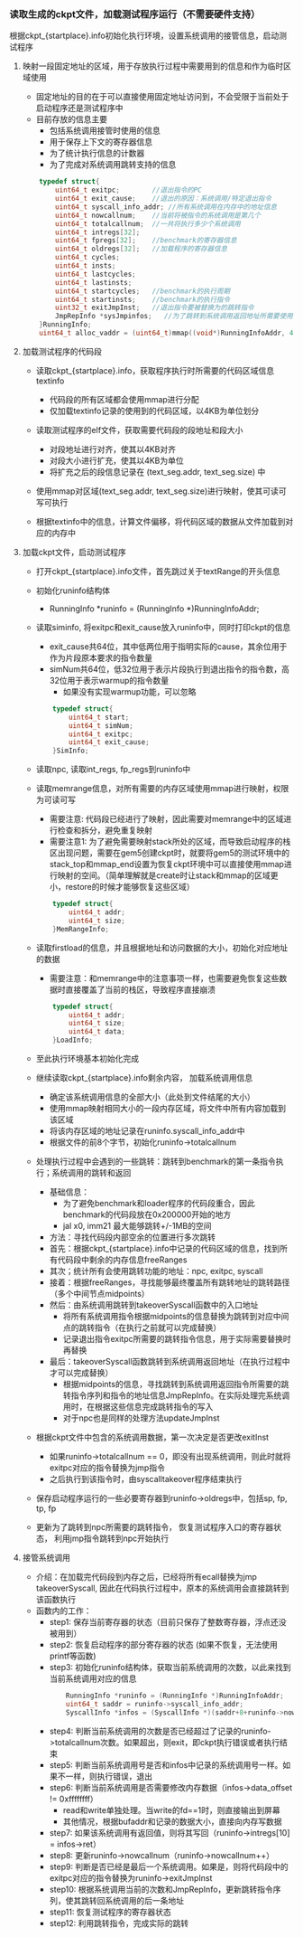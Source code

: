 ### 读取生成的ckpt文件，加载测试程序运行（不需要硬件支持）

根据ckpt_{startplace}.info初始化执行环境，设置系统调用的接管信息，启动测试程序

1. 映射一段固定地址的区域，用于存放执行过程中需要用到的信息和作为临时区域使用
    - 固定地址的目的在于可以直接使用固定地址访问到，不会受限于当前处于启动程序还是测试程序中
    - 目前存放的信息主要
        - 包括系统调用接管时使用的信息
        - 用于保存上下文的寄存器信息
        - 为了统计执行信息的计数器
        - 为了完成对系统调用跳转支持的信息
    ```c
        typedef struct{
            uint64_t exitpc;        //退出指令的PC
            uint64_t exit_cause;    //退出的原因：系统调用/特定退出指令
            uint64_t syscall_info_addr; //所有系统调用在内存中的地址信息
            uint64_t nowcallnum;    //当前将被指令的系统调用是第几个
            uint64_t totalcallnum;  //一共将执行多少个系统调用
            uint64_t intregs[32];
            uint64_t fpregs[32];    //benchmark的寄存器信息
            uint64_t oldregs[32];   //加载程序的寄存器信息
            uint64_t cycles;        
            uint64_t insts;         
            uint64_t lastcycles;
            uint64_t lastinsts;
            uint64_t startcycles;   //benchmark的执行周期
            uint64_t startinsts;    //benchmark的执行指令
            uint32_t exitJmpInst;   //退出指令要被替换为的跳转指令
            JmpRepInfo *sysJmpinfos;   //为了跳转到系统调用返回地址所需要使用的跳转指令
        }RunningInfo;
        uint64_t alloc_vaddr = (uint64_t)mmap((void*)RunningInfoAddr, 4096*2, PROT_READ | PROT_WRITE, MAP_PRIVATE | MAP_ANON | MAP_FIXED, -1, 0);
    ```

2. 加载测试程序的代码段
    - 读取ckpt_{startplace}.info，获取程序执行时所需要的代码区域信息textinfo
        - 代码段的所有区域都会使用mmap进行分配
        - 仅加载textinfo记录的使用到的代码区域，以4KB为单位划分
        
    - 读取测试程序的elf文件，获取需要代码段的段地址和段大小
        - 对段地址进行对齐，使其以4KB对齐
        - 对段大小进行扩充，使其以4KB为单位
        - 将扩充之后的段信息记录在 (text_seg.addr, text_seg.size) 中
    - 使用mmap对区域(text_seg.addr, text_seg.size)进行映射，使其可读可写可执行
    - 根据textinfo中的信息，计算文件偏移，将代码区域的数据从文件加载到对应的内存中

3. 加载ckpt文件，启动测试程序
    - 打开ckpt_{startplace}.info文件，首先跳过关于textRange的开头信息
    - 初始化runinfo结构体
        - RunningInfo *runinfo = (RunningInfo *)RunningInfoAddr;
    - 读取siminfo, 将exitpc和exit_cause放入runinfo中，同时打印ckpt的信息
        - exit_cause共64位，其中低两位用于指明实际的cause，其余位用于作为片段原本要求的指令数量
        - simNum共64位，低32位用于表示片段执行到退出指令的指令数，高32位用于表示warmup的指令数量
            - 如果没有实现warmup功能，可以忽略
        ```c
            typedef struct{
                uint64_t start;
                uint64_t simNum;
                uint64_t exitpc;
                uint64_t exit_cause;
            }SimInfo;
        ```
    - 读取npc, 读取int_regs, fp_regs到runinfo中
    - 读取memrange信息，对所有需要的内存区域使用mmap进行映射，权限为可读可写
        - 需要注意: 代码段已经进行了映射，因此需要对memrange中的区域进行检查和拆分，避免重复映射
        - 需要注意1: 为了避免需要映射stack所处的区域，而导致启动程序的栈区出现问题，需要在gem5创建ckpt时，就要将gem5的测试环境中的stack_top和mmap_end设置为恢复ckpt环境中可以直接使用mmap进行映射的空间。（简单理解就是create时让stack和mmap的区域更小，restore的时候才能够恢复这些区域）
        ```c
            typedef struct{
                uint64_t addr;
                uint64_t size;
            }MemRangeInfo;
        ```
    - 读取firstload的信息，并且根据地址和访问数据的大小，初始化对应地址的数据
        - 需要注意：和memrange中的注意事项一样，也需要避免恢复这些数据时直接覆盖了当前的栈区，导致程序直接崩溃
        ```c
            typedef struct{
                uint64_t addr;
                uint64_t size;
                uint64_t data;
            }LoadInfo;
        ```
    - 至此执行环境基本初始化完成
    - 继续读取ckpt_{startplace}.info剩余内容， 加载系统调用信息
        - 确定该系统调用信息的全部大小（此处到文件结尾的大小）
        - 使用mmap映射相同大小的一段内存区域，将文件中所有内容加载到该区域
        - 将该内存区域的地址记录在runinfo.syscall_info_addr中
        - 根据文件的前8个字节，初始化runinfo->totalcallnum

    - 处理执行过程中会遇到的一些跳转：跳转到benchmark的第一条指令执行；系统调用的跳转和返回
        - 基础信息：
            - 为了避免benchmark和loader程序的代码段重合，因此benchmark的代码段放在0x200000开始的地方
            - jal x0, imm21 最大能够跳转+/-1MB的空间
        - 方法：寻找代码段内部空余的位置进行多次跳转
        - 首先：根据ckpt_{startplace}.info中记录的代码区域的信息，找到所有代码段中剩余的内存信息freeRanges
        - 其次；统计所有会使用跳转功能的地址：npc, exitpc, syscall
        - 接着：根据freeRanges，寻找能够最终覆盖所有跳转地址的跳转路径（多个中间节点midpoints）
        - 然后：由系统调用跳转到takeoverSyscall函数中的入口地址
            - 将所有系统调用指令根据midpoints的信息替换为跳转到对应中间点的跳转指令（在执行之前就可以完成替换）
            - 记录退出指令exitpc所需要的跳转指令信息，用于实际需要替换时再替换
        - 最后：takeoverSyscall函数跳转到系统调用返回地址（在执行过程中才可以完成替换）
            - 根据midpoints的信息，寻找跳转到系统调用返回指令所需要的跳转指令序列和指令的地址信息JmpRepInfo。在实际处理完系统调用时，在根据这些信息完成跳转指令的写入
            - 对于npc也是同样的处理方法updateJmpInst
    
    - 根据ckpt文件中包含的系统调用数据，第一次决定是否更改exitInst
        - 如果runinfo->totalcallnum == 0，即没有出现系统调用，则此时就将exitpc对应的指令替换为jmp指令
        - 之后执行到该指令时，由syscalltakeover程序结束执行
    - 保存启动程序运行的一些必要寄存器到runinfo->oldregs中，包括sp, fp, tp, fp
    - 更新为了跳转到npc所需要的跳转指令， 恢复测试程序入口的寄存器状态， 利用jmp指令跳转到npc开始执行

4. 接管系统调用
    - 介绍：在加载完代码段到内存之后，已经将所有ecall替换为jmp takeoverSyscall, 因此在代码执行过程中，原本的系统调用会直接跳转到该函数执行
    - 函数内的工作：
        - step1: 保存当前寄存器的状态（目前只保存了整数寄存器，浮点还没被用到）
        - step2: 恢复启动程序的部分寄存器的状态 (如果不恢复，无法使用printf等函数)
        - step3: 初始化runinfo结构体，获取当前系统调用的次数，以此来找到当前系统调用对应的信息
            ```c
                RunningInfo *runinfo = (RunningInfo *)RunningInfoAddr;
                uint64_t saddr = runinfo->syscall_info_addr;
                SyscallInfo *infos = (SyscallInfo *)(saddr+8+runinfo->nowcallnum * sizeof(SyscallInfo));
            ```
        - step4: 判断当前系统调用的次数是否已经超过了记录的runinfo->totalcallnum次数。如果超出，则exit，即ckpt执行错误或者执行结束
        - step5: 判断当前系统调用号是否和infos中记录的系统调用号一样。如果不一样，则执行错误，退出
        - step6: 判断当前系统调用是否需要修改内存数据（infos->data_offset != 0xffffffff）
            - read和write单独处理。当write的fd==1时，则直接输出到屏幕
            - 其他情况，根据bufaddr和记录的数据大小，直接向内存写数据
        - step7: 如果该系统调用有返回值，则将其写回（runinfo->intregs[10] = infos->ret）
        - step8: 更新runinfo->nowcallnum（runinfo->nowcallnum++）
        - step9: 判断是否已经是最后一个系统调用。如果是，则将代码段中的exitpc对应的指令替换为runinfo->exitJmpInst
        - step10: 根据系统调用当前的次数和JmpRepInfo，更新跳转指令序列，使其跳转回系统调用的后一条地址
        - step11: 恢复测试程序的寄存器状态
        - step12: 利用跳转指令，完成实际的跳转

